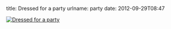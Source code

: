 title: Dressed for a party
urlname: party
date: 2012-09-29T08:47

[![Dressed for a party](https://dl.dropboxusercontent.com/s/ztcykstzvg1c9qg/20120929-party.jpg)](http://instagram.com/p/QKU7kbLlzD/)